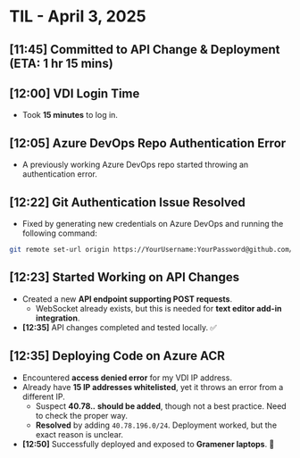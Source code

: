 # TIL - April 3, 2025

## [11:45] Committed to API Change & Deployment (ETA: 1 hr 15 mins)

## [12:00] VDI Login Time  
- Took **15 minutes** to log in.  

## [12:05] Azure DevOps Repo Authentication Error  
- A previously working Azure DevOps repo started throwing an authentication error.  

## [12:22] Git Authentication Issue Resolved  
- Fixed by generating new credentials on Azure DevOps and running the following command:  

```bash
git remote set-url origin https://YourUsername:YourPassword@github.com/YourUsername/YourRepo.git
```

## [12:23] Started Working on API Changes  
- Created a new **API endpoint supporting POST requests**.  
  - WebSocket already exists, but this is needed for **text editor add-in integration**.  
- **[12:35]** API changes completed and tested locally. ✅  

## [12:35] Deploying Code on Azure ACR  
- Encountered **access denied error** for my VDI IP address.  
- Already have **15 IP addresses whitelisted**, yet it throws an error from a different IP.  
  - Suspect **40.78.*.* should be added**, though not a best practice. Need to check the proper way.  
  - **Resolved** by adding `40.78.196.0/24`. Deployment worked, but the exact reason is unclear.  
- **[12:50]** Successfully deployed and exposed to **Gramener laptops**. 🚀  

